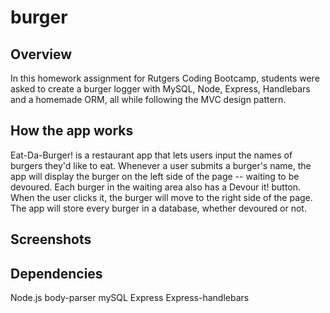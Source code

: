 # burger

## Overview
In this homework assignment for Rutgers Coding Bootcamp, students were asked to create a burger logger with MySQL, Node, Express, Handlebars and a homemade ORM, all while following the MVC design pattern.

## How the app works
Eat-Da-Burger! is a restaurant app that lets users input the names of burgers they'd like to eat.
Whenever a user submits a burger's name, the app will display the burger on the left side of the page -- waiting to be devoured.
Each burger in the waiting area also has a Devour it! button. When the user clicks it, the burger will move to the right side of the page.
The app will store every burger in a database, whether devoured or not.

## Screenshots

## Dependencies
Node.js
body-parser
mySQL
Express
Express-handlebars